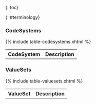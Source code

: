 {: toc}

{: #terminology}

### CodeSystems

<table class="grid">
  <tr><th>CodeSystem</th><th>Description</th></tr>
{% include table-codesystems.xhtml %}
</table>

### ValueSets

<table class="grid">
  <tr><th>ValueSet</th><th>Description</th></tr>
{% include table-valuesets.xhtml %}
</table>